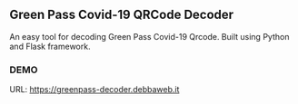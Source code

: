 ## Green Pass Covid-19 QRCode Decoder

An easy tool for decoding Green Pass Covid-19 Qrcode.
Built using Python and Flask framework.

### DEMO

URL: https://greenpass-decoder.debbaweb.it